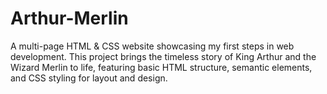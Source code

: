 # Arthur-Merlin
A multi-page HTML & CSS website showcasing my first steps in web development. This project brings the timeless story of King Arthur and the Wizard Merlin to life, featuring basic HTML structure, semantic elements, and CSS styling for layout and design. 
